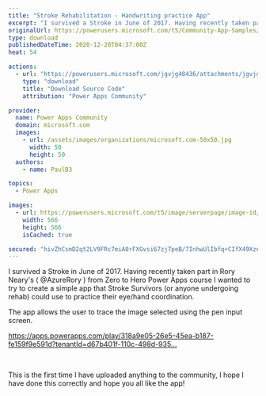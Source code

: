 ```yaml
---
title: "Stroke Rehabilitation - Handwriting practice App"
excerpt: "I survived a Stroke in June of 2017. Having recently taken part in Rory Neary's ( @AzureRory ) from Zero to Hero Power Apps course I wanted to try to"
originalUrl: https://powerusers.microsoft.com/t5/Community-App-Samples/Stroke-Rehabilitation-Handwriting-practice-App/td-p/775797
type: download
publishedDateTime: 2020-12-20T04:37:00Z
heat: 54

actions:
  - url: "https://powerusers.microsoft.com/jgvjg48436/attachments/jgvjg48436/AppFeedbackGallery/704/1/Stroke%20Recovery%20-%20Upper%20Limb%20Coordination%20(1).msapp"
    type: "download"
    title: "Download Source Code"
    attribution: "Power Apps Community"

provider:
  name: Power Apps Community
  domain: microsoft.com
  images:
    - url: /assets/images/organizations/microsoft.com-50x50.jpg
      width: 50
      height: 50
  authors:
    - name: PaulB3

topics:
  - Power Apps

images:
  - url: https://powerusers.microsoft.com/t5/image/serverpage/image-id/206955i51F8D3D4EC44E7B5/image-size/large?v=v2&px=999
    width: 566
    height: 566
    isCached: true

secured: "hivZhCsmD2qt2LV9FRc7miA0rFXGvsi67zj7peB/7InhwUlIbfq+CIfX49XznJFgBw7qNzpMFHIhZxjN9O66lH/pRwgUWZTnSrzdtjcVJCu9wUCdPSu9E1RV5XMR/VlPQ3uJvP4Q/so6EdVVFtHUNP+nsY9LyAuLZJQ8ZnKx0o48ieh3P2dQMVoGZOWMGPJ+T/TOspS5DuVVHSjU09DTn4qTmhFQ6GjEfNgyyNgrxSFnx+E7HfFwQMRfPH50XvMnFhtBwXEzfjvHYikyIT7GO+LoYfdZUVjaC7Ge6KSMPvAjjpVoGOSoxoh2vJMcHjpJwgYbrQijY4kOL8msY3RUPUTR4AMP9GHmJ51VUmLHoCq7fCghoYh6qwEekudVWYYbPhUkMDMPR+soCGjdxEnclw==;XWcP8zYturW0CVjD68jOFw=="
---
```

<p>I survived a Stroke in June of 2017. Having recently taken part in Rory Neary's ( @AzureRory ) from Zero to Hero Power Apps course I wanted to try to create a simple app that Stroke Survivors (or anyone undergoing rehab) could use to practice their eye/hand coordination.</p><p>The app allows the user to trace the image selected using the pen input screen.&nbsp;</p><p><a href="https://apps.powerapps.com/play/318a9e05-26e5-45ea-b187-fe159f9e591d?tenantId=d67b401f-110c-498d-9359-36b1e8fb3ae7" target="_self" rel="nofollow noopener noreferrer">https://apps.powerapps.com/play/318a9e05-26e5-45ea-b187-fe159f9e591d?tenantId=d67b401f-110c-498d-935...</a>&nbsp;</p><p>&nbsp;</p><p>This is the first time I have uploaded anything to the community, I hope I have done this correctly and hope you all like the app!</p><p>&nbsp;</p><p>&nbsp;</p>

